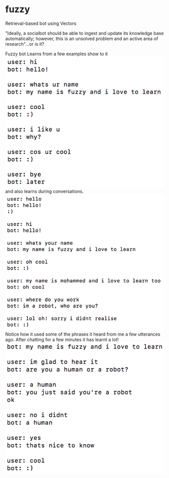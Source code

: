 # fuzzy
Retrieval-based bot using Vectors

"Ideally, a socialbot should be able to ingest and update its knowledge base automatically; however, this
is an unsolved problem and an active area of research"...or is it?

Fuzzy bot Learns from a few examples show to it
![](https://raw.githubusercontent.com/mohammedterry/fuzzy/master/example.png)
and also learns during conversations.
![](https://raw.githubusercontent.com/mohammedterry/fuzzy/master/example2.png)
Notice how it used some of the phrases it heard from me a few utterances ago.
After chatting for a few minutes it has learnt a lot!
![](https://raw.githubusercontent.com/mohammedterry/fuzzy/master/example3.png)
